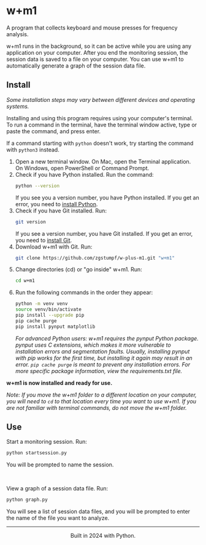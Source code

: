 # w+m1

A program that collects keyboard and mouse presses for frequency analysis.

w+m1 runs in the background, so it can be active while you are using any application on your computer. After you end the monitoring session, the session data is saved to a file on your computer. You can use w+m1 to automatically generate a graph of the session data file.

## Install

*Some installation steps may vary between different devices and operating systems.*

Installing and using this program requires using your computer's terminal. To run a command in the terminal, have the terminal window active, type or paste the command, and press enter.

If a command starting with `python` doesn't work, try starting the command with `python3` instead.

1. Open a new terminal window. On Mac, open the Terminal application. On Windows, open PowerShell or Command Prompt.
1. Check if you have Python installed. Run the command:
    ```bash
    python --version
    ```
    If you see you a version number, you have Python installed. If you get an error, you need to [install Python](https://www.python.org/downloads/).
1. Check if you have Git installed. Run:
    ```bash
    git version
    ```
    If you see a version number, you have Git installed. If you get an error, you need to [install Git](https://git-scm.com/downloads).
1. Download w+m1 with Git. Run:
    ```bash
    git clone https://github.com/zgstumpf/w-plus-m1.git "w+m1"
    ```
1. Change directories (cd) or "go inside" w+m1. Run:
   ```bash
   cd w+m1
   ```
1. Run the following commands in the order they appear:
    ```bash
    python -m venv venv
    source venv/bin/activate
    pip install --upgrade pip
    pip cache purge
    pip install pynput matplotlib
    ```
    *For advanced Python users: w+m1 requires the pynput Python package. pynput uses C extensions, which makes it more vulnerable to installation errors and segmentation faults. Usually, installing pynput with pip works for the first time, but installing it again may result in an error. `pip cache purge` is meant to prevent any installation errors. For more specific package information, view the requirements.txt file.*

**w+m1 is now installed and ready for use.**

*Note: If you move the w+m1 folder to a different location on your computer, you will need to `cd` to that location every time you want to use w+m1. If you are not familiar with terminal commands, do not move the w+m1 folder.*

## Use

Start a monitoring session. Run:
```bash
python startsession.py
```
You will be prompted to name the session.

<br>

View a graph of a session data file. Run:
```bash
python graph.py
```
You will see a list of session data files, and you will be prompted to enter the name of the file you want to analyze.

<hr>

<p align="center">Built in 2024 with Python.</p>